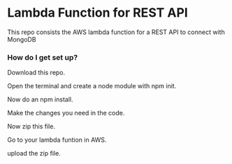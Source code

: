 # Lambda Function for REST API #

This repo consists the AWS lambda function for a REST API to connect with MongoDB

### How do I get set up? ###

Download this repo.

Open the terminal and create a node module with npm init.

Now do an npm install.

Make the changes you need in the code.

Now zip this file.

Go to your lambda funtion in AWS.

upload the zip file.
